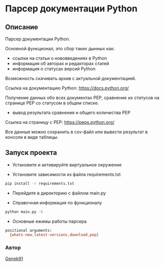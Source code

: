 # Парсер документации Python

## Описание

Парсер документации Python.

Основной функционал, это сбор таких дынных как:

- ссылки на статьи о нововведениях в Python
- информация об авторах и редакторах статей
- информация о статусах версий Python

Возможность скачивать архив с актуальной документацией.

Ссылка на документацию Python: <https://docs.python.org/>

Получение данных обо всех документах PEP, cравнение их статусов на странице PEP со статусом в общем списке.

- вывод результата сравнения и общего количества PEP

Ссылка на страницу с PEP: <https://peps.python.org/>

Все данные можно сохранить в csv-файл или вывести результат в консоли в виде таблицы.

## Запуск проекта

- Установите и активируйте виртуальное окружение

- Установите зависимости из файла requirements.txt

```bash
pip install -r requirements.txt
```

- Перейдите в директорию с файлом main.py

- Справочная информация по функционалу

```bash
python main.py -h
```

- Основные ежимы работы парсера

```bash
positional arguments:
  {whats-new,latest-versions,download,pep}
```

### Автор

[Genek91](https://github.com/Genek91)

